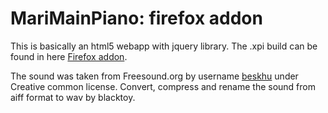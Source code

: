 # MariMainPiano: firefox addon

This is basically an html5 webapp with jquery library.
The .xpi build can be found in here [Firefox addon](https://addons.mozilla.org/en-US/firefox/addon/marimainpiano/).

The sound was taken from Freesound.org by username [beskhu](http://www.freesound.org/people/beskhu/) under Creative common license.
Convert, compress and rename the sound from aiff format to wav by blacktoy.
